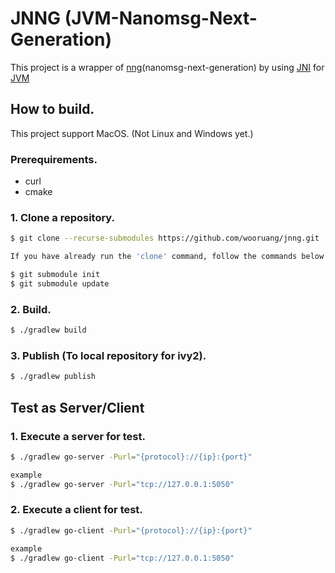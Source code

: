 # JNNG (JVM-Nanomsg-Next-Generation)

This project is a wrapper of [nng](https://github.com/nanomsg/nng)\(nanomsg-next-generation) by using [JNI](https://en.wikipedia.org/wiki/Java_Native_Interface) for [JVM](https://en.wikipedia.org/wiki/Java_virtual_machine)

## How to build.
This project support MacOS. (Not Linux and Windows yet.)

### Prerequirements.
* curl
* cmake

### 1. Clone a repository.
``` bash
$ git clone --recurse-submodules https://github.com/wooruang/jnng.git

If you have already run the 'clone' command, follow the commands below.

$ git submodule init 
$ git submodule update 
```

### 2. Build.
```bash
$ ./gradlew build
```

### 3. Publish (To local repository for ivy2).
```bash
$ ./gradlew publish
```

## Test as Server/Client
### 1. Execute a server for test.
```bash
$ ./gradlew go-server -Purl="{protocol}://{ip}:{port}"

example
$ ./gradlew go-server -Purl="tcp://127.0.0.1:5050"
```

### 2. Execute a client for test.
```bash
$ ./gradlew go-client -Purl="{protocol}://{ip}:{port}"

example
$ ./gradlew go-client -Purl="tcp://127.0.0.1:5050"
```